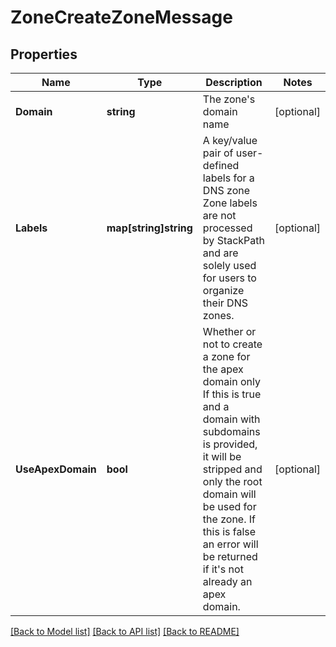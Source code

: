 # ZoneCreateZoneMessage

## Properties

Name | Type | Description | Notes
------------ | ------------- | ------------- | -------------
**Domain** | **string** | The zone&#39;s domain name | [optional] 
**Labels** | **map[string]string** | A key/value pair of user-defined labels for a DNS zone  Zone labels are not processed by StackPath and are solely used for users to organize their DNS zones. | [optional] 
**UseApexDomain** | **bool** | Whether or not to create a zone for the apex domain only  If this is true and a domain with subdomains is provided, it will be stripped and only the root domain will be used for the zone. If this is false an error will be returned if it&#39;s not already an apex domain. | [optional] 

[[Back to Model list]](../README.md#documentation-for-models) [[Back to API list]](../README.md#documentation-for-api-endpoints) [[Back to README]](../README.md)


